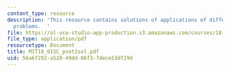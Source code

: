 ```yaml
---
content_type: resource
description: 'This resource contains solutions of applications of differentiation
  problems.  '
file: https://ol-ocw-studio-app-production.s3.amazonaws.com/courses/18-01sc-single-variable-calculus-fall-2010/56a6f202a52849dd06f37dece53df29d_MIT18_01SC_pset2sol.pdf
file_type: application/pdf
resourcetype: Document
title: MIT18_01SC_pset2sol.pdf
uid: 56a6f202-a528-49dd-06f3-7dece53df29d
---
```

